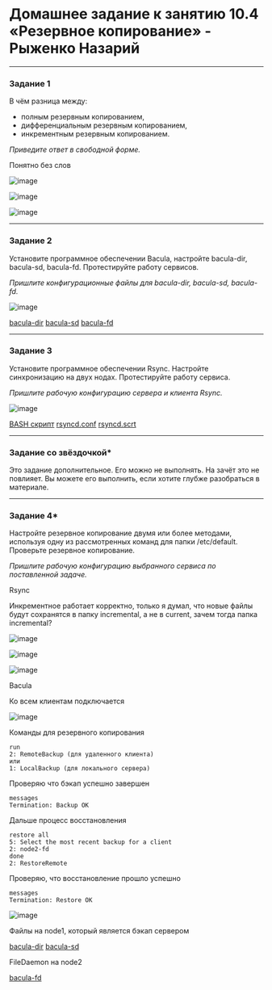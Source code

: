# Домашнее задание к занятию 10.4 «Резервное копирование» - Рыженко Назарий


---

### Задание 1

В чём разница между:

- полным резервным копированием,
- дифференциальным резервным копированием,
- инкрементным резервным копированием.

*Приведите ответ в свободной форме.*

Понятно без слов

![image](https://user-images.githubusercontent.com/106932460/219873285-755005b8-2de0-4334-837f-c2513f2e1678.png)

![image](https://user-images.githubusercontent.com/106932460/219873308-b2c421fc-68a6-40cd-9ea5-0ece2eca0557.png)

![image](https://user-images.githubusercontent.com/106932460/219873264-67e29834-2ce8-4643-ae5c-48dc120922ec.png)

---

### Задание 2

Установите программное обеспечении Bacula, настройте bacula-dir, bacula-sd,  bacula-fd. Протестируйте работу сервисов.

*Пришлите конфигурационные файлы для bacula-dir, bacula-sd,  bacula-fd.*

![image](https://user-images.githubusercontent.com/106932460/220160335-8ad3d685-fab3-4a51-b128-5f1caa396983.png)

[bacula-dir](bacula-dir.conf)
[bacula-sd](bacula-sd.conf)
[bacula-fd](bacula-fd.conf)

---

### Задание 3

Установите программное обеспечении Rsync. Настройте синхронизацию на двух нодах. Протестируйте работу сервиса.

*Пришлите рабочую конфигурацию сервера и клиента Rsync.*

![image](https://user-images.githubusercontent.com/106932460/220169052-853bd982-ad6c-488f-a12d-9307ab6854af.png)

[BASH скрипт](backup-node1.sh)
[rsyncd.conf](rsyncd.conf)
[rsyncd.scrt](rsyncd.scrt)


---

### Задание со звёздочкой*
Это задание дополнительное. Его можно не выполнять. На зачёт это не повлияет. Вы можете его выполнить, если хотите глубже разобраться в материале.

---

### Задание 4*

Настройте резервное копирование двумя или более методами, используя одну из рассмотренных команд для папки /etc/default. Проверьте резервное копирование.

*Пришлите рабочую конфигурацию выбранного сервиса по поставленной задаче.*

Rsync

Инкрементное работает корректно, только я думал, что новые файлы будут сохранятся в папку incremental, а не в current, зачем тогда папка incremental?

![image](https://user-images.githubusercontent.com/106932460/220198235-f87add3e-3de2-40dc-8271-56bb4770338a.png)

![image](https://user-images.githubusercontent.com/106932460/220197403-de89542e-3cc6-4b03-87c2-fe36b5a74960.png)

![image](https://user-images.githubusercontent.com/106932460/220198361-195f708b-c0ea-4f29-a537-ba0303a316bc.png)

Bacula

Ко всем клиентам подключается

![image](https://user-images.githubusercontent.com/106932460/221210371-6ea59465-833e-4877-a63d-b67ba45417a7.png)

Команды для резервного копирования

```
run
2: RemoteBackup (для удаленного клиента)
или
1: LocalBackup (для локального сервера)
```
Проверяю что бэкап успешно завершен
```
messages
Termination: Backup OK
```
Дальше процесс восстановления 
```
restore all
5: Select the most recent backup for a client
2: node2-fd
done 
2: RestoreRemote
```
Проверяю, что восстановление прошло успешно
```
messages
Termination: Restore OK
```

![image](https://user-images.githubusercontent.com/106932460/221211410-4105b6f5-057d-490e-b178-aca56ea346af.png)

Файлы на node1, который является бэкап сервером

[bacula-dir](bacula-dir2.conf)
[bacula-sd](bacula-sd2.conf)

FileDaemon на node2

[bacula-fd](bacula-fd2.conf)
